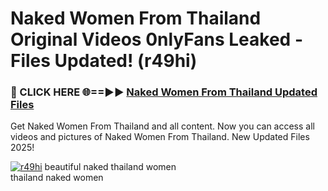 # Naked Women From Thailand Original Videos 0nlyFans Leaked - Files Updated! (r49hi)

<h3>🔴 CLICK HERE 🌐==►► <a href="https://tinyurl.com/up5wt9bj" rel="nofollow">Naked Women From Thailand Updated Files</a></h3>

Get Naked Women From Thailand and all content. Now you can access all videos and pictures of Naked Women From Thailand. New Updated Files 2025!

[![r49hi](https://i.imgur.com/ABiUzMV.gif)](https://tinyurl.com/up5wt9bj)
beautiful naked thailand women<br>
thailand naked women